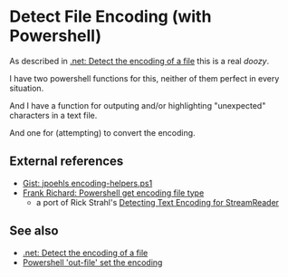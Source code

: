 # Detect File Encoding (with Powershell)

As described in [.net: Detect the encoding of a file](../.net/detect_text_encoding.md) this is a real *doozy*.

I have two powershell functions for this, neither of them perfect in every situation.

And I have a function for outputing and/or highlighting "unexpected" characters in a text file.

And one for (attempting) to convert the encoding.

## External references

- [Gist: jpoehls encoding-helpers.ps1](https://gist.githubusercontent.com/jpoehls/2406504/raw/c49d74029ec0af89f3a68a6f1e659bfca6322490/encoding-helpers.ps1)
- [Frank Richard: Powershell get encoding file type](http://franckrichard.blogspot.com/2010/08/powershell-get-encoding-file-type.html)
	- a port of Rick Strahl's [Detecting Text Encoding for StreamReader](http://www.west-wind.com/Weblog/posts/197245.aspx)

## See also

- [.net: Detect the encoding of a file](../.net/detect_text_encoding.md)
- [Powershell 'out-file' set the encoding](out-file-encoding.md)